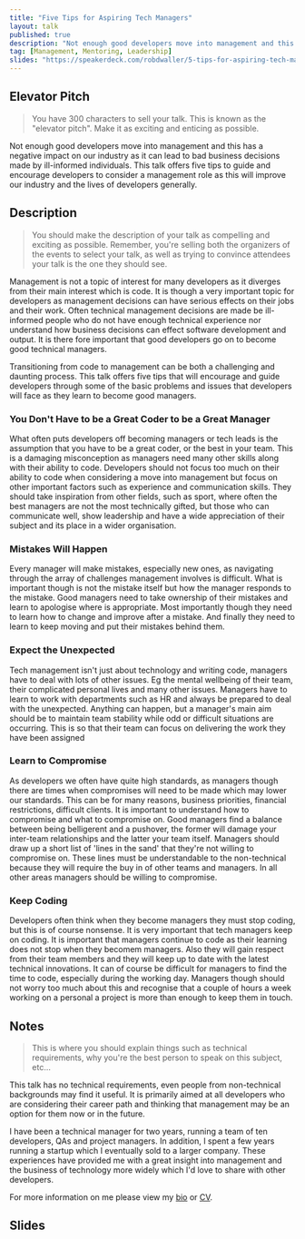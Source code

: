 ```yaml
---
title: "Five Tips for Aspiring Tech Managers"
layout: talk
published: true
description: "Not enough good developers move into management and this has a negative impact on our industry as it can lead to bad business decisions. This talk offers five tips to guide and encourage developers to consider a management role as this will improve our industry and the lives of developers generally."
tag: [Management, Mentoring, Leadership]
slides: "https://speakerdeck.com/robdwaller/5-tips-for-aspiring-tech-managers"
---
```

## Elevator Pitch
> You have 300 characters to sell your talk. This is known as the "elevator pitch". Make it as exciting and enticing as possible.

Not enough good developers move into management and this has a negative impact on our industry as it can lead to bad business decisions made by ill-informed individuals. This talk offers five tips to guide and encourage developers to consider a management role as this will improve our industry and the lives of developers generally.

## Description
> You should make the description of your talk as compelling and exciting as possible. Remember, you're selling both the organizers of the events to select your talk, as well as trying to convince attendees your talk is the one they should see.

Management is not a topic of interest for many developers as it diverges from their main interest which is code. It is though a very important topic for developers as management decisions can have serious effects on their jobs and their work. Often technical management decisions are made be ill-informed people who do not have enough technical experience nor understand how business decisions can effect software development and output. It is there fore important that good developers go on to become good technical managers.

Transitioning from code to management can be both a challenging and daunting process. This talk offers five tips that will encourage and guide developers through some of the basic problems and issues that developers will face as they learn to become good managers.

### You Don't Have to be a Great Coder to be a Great Manager

What often puts developers off becoming managers or tech leads is the assumption that you have to be a great coder, or the best in your team. This is a damaging misconception as managers need many other skills along with their ability to code. Developers should not focus too much on their ability to code when considering a move into management but focus on other important factors such as experience and communication skills. They should take inspiration from other fields, such as sport, where often the best managers are not the most technically gifted, but those who can communicate well, show leadership and have a wide appreciation of their subject and its place in a wider organisation.

### Mistakes Will Happen

Every manager will make mistakes, especially new ones, as navigating through the array of challenges management involves is difficult. What is important though is not the mistake itself but how the manager responds to the mistake. Good managers need to take ownership of their mistakes and learn to apologise where is appropriate. Most importantly though they need to learn how to change and improve after a mistake. And finally they need to learn to keep moving and put their mistakes behind them.

### Expect the Unexpected

Tech management isn't just about technology and writing code, managers have to deal with lots of other issues. Eg the mental wellbeing of their team, their complicated personal lives and many other issues. Managers have to learn to work with departments such as HR and always be prepared to deal with the unexpected. Anything can happen, but a manager's main aim should be to maintain team stability while odd or difficult situations are occurring. This is so that their team can focus on delivering the work they have been assigned

### Learn to Compromise

As developers we often have quite high standards, as managers though there are times when compromises will need to be made which may lower our standards. This can be for many reasons, business priorities, financial restrictions, difficult clients. It is important to understand how to compromise and what to compromise on. Good managers find a balance between being belligerent and a pushover, the former will damage your inter-team relationships and the latter your team itself. Managers should draw up a short list of 'lines in the sand' that they're not willing to compromise on. These lines must be understandable to the non-technical because they will require the buy in of other teams and managers. In all other areas managers should be willing to compromise.

### Keep Coding

Developers often think when they become managers they must stop coding, but this is of course nonsense. It is very important that tech managers keep on coding. It is important that managers continue to code as their learning does not stop when they becomem managers. Also they will gain respect from their team members and they will keep up to date with the latest technical innovations. It can of course be difficult for managers to find the time to code, especially during the working day. Managers though should not worry too much about this and recognise that a couple of hours a week working on a personal a project is more than enough to keep them in touch.   

## Notes
> This is where you should explain things such as technical requirements, why you're the best person to speak on this subject, etc...

This talk has no technical requirements, even people from non-technical backgrounds may find it useful. It is primarily aimed at all developers who are considering their career path and thinking that management may be an option for them now or in the future.

I have been a technical manager for two years, running a team of ten developers, QAs and project managers. In addition, I spent a few years running a startup which I eventually sold to a larger company. These experiences have provided me with a great insight into management and the business of technology more widely which I'd love to share with other developers.

For more information on me please view my [bio](https://rbrt.wllr.info/about.html) or [CV](https://rbrt.wllr.info/cv.pdf).

## Slides

<script async class="speakerdeck-embed" data-id="9cc457d708334dee8a43ca2037aeb800" data-ratio="1.77777777777778" src="//speakerdeck.com/assets/embed.js"></script>
